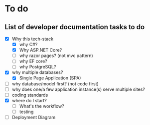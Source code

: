 # To do

## List of developer documentation tasks to do

- [x] Why this tech-stack
  - [x] why C#?
  - [x] Why ASP.NET Core?
  - [ ] why razor pages? (not mvc pattern)
  - [ ] why EF core?
  - [ ] why PostgreSQL?
- [x] why multiple databases?
  - [x] Single Page Application (SPA)
- [ ] why database/model first? (not code first)
- [ ] why does one/a few application instance(s) serve multiple sites?
- [ ] coding standards
- [x] where do I start?
  - [ ] What's the workflow?
  - [ ] testing
- [ ] Deployment Diagram
